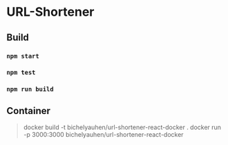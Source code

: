 # URL-Shortener

## Build
### `npm start`
### `npm test`
### `npm run build`

## Container
>docker build -t bichelyauhen/url-shortener-react-docker .
>docker run -p 3000:3000 bichelyauhen/url-shortener-react-docker